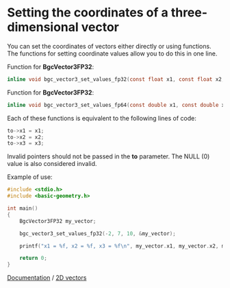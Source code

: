 # Setting the coordinates of a three-dimensional vector

You can set the coordinates of vectors either directly or using functions. The functions for setting coordinate values allow you to do this in one line.

Function for **BgcVector3FP32**:

```c
inline void bgc_vector3_set_values_fp32(const float x1, const float x2, const float x3, BgcVector3FP32* to);
```

Function for **BgcVector3FP32**:

```c
inline void bgc_vector3_set_values_fp64(const double x1, const double x2, const double x3, BgcVector3FP64* to);
```

Each of these functions is equivalent to the following lines of code:

```c
to->x1 = x1;
to->x2 = x2;
to->x3 = x3;
```

Invalid pointers should not be passed in the **to** parameter. The NULL (0) value is also considered invalid.

Example of use:

```c
#include <stdio.h>
#include <basic-geometry.h>

int main()
{
    BgcVector3FP32 my_vector;

    bgc_vector3_set_values_fp32(-2, 7, 10, &my_vector);

    printf("x1 = %f, x2 = %f, x3 = %f\n", my_vector.x1, my_vector.x2, my_vector.x3);

    return 0;
}
```

[Documentation](../intro-eng.md) / [2D vectors](../vector3-eng.md)
